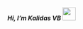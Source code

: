   ##### Hi, I’m  Kalidas VB <img src="https://raw.githubusercontent.com/MartinHeinz/MartinHeinz/master/wave.gif" width="30px">

 

<!---
KalidasVijaybhak/KalidasVijaybhak is a ✨ special ✨ repository because its `README.md` (this file) appears on your GitHub profile.
You can click the Preview link to take a look at your changes.
--->
